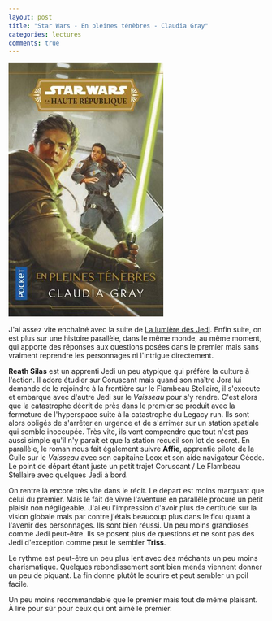 ```yaml
---
layout: post
title: "Star Wars - En pleines ténèbres - Claudia Gray"
categories: lectures
comments: true
---
```


![folio](https://github.com/homeostasie/bouquins/raw/master/_pics/lv/star-wars/hr2-1.jpg)

J'ai assez vite enchaîné avec la suite de [La lumière des Jedi](https://homeostasie.github.io/bouquins/SW_Lumiere-des-Jedi/). Enfin suite, on est plus sur une histoire parallèle, dans le même monde, au même moment, qui apporte des réponses aux questions posées dans le premier mais sans vraiment reprendre les personnages ni l'intrigue directement.

**Reath Silas** est un apprenti Jedi un peu atypique qui préfère la culture à l'action. Il adore étudier sur Coruscant mais quand son maître Jora lui demande de le rejoindre à la frontière sur le Flambeau Stellaire, il s'execute et embarque avec d'autre Jedi sur le *Vaisseau* pour s'y rendre. C'est alors que la catastrophe décrit de près dans le premier se produit avec la fermeture de l'hyperspace suite à la catastrophe du Legacy run. Ils sont alors obligés de s'arrêter en urgence et de s'arrimer sur un station spatiale qui semble inoccupée. Très vite, ils vont comprendre que tout n'est pas aussi simple qu'il n'y parait et que la station recueil son lot de secret. En parallèle, le roman nous fait également suivre **Affie**, apprentie pilote de la Guile sur le *Vaisseau* avec son capitaine Leox et son aide navigateur Géode. Le point de départ étant juste un petit trajet Coruscant / Le Flambeau Stellaire avec quelques Jedi à bord. 

On rentre là encore très vite dans le récit. Le départ est moins marquant que celui du premier. Mais le fait de vivre l'aventure en parallèle procure un petit plaisir non négligeable. J'ai eu l'impression d'avoir plus de certitude sur la vision globale mais par contre j'étais beaucoup plus dans le flou quant à l'avenir des personnages. Ils sont bien réussi. Un peu moins grandioses comme Jedi peut-être. Ils se posent plus de questions et ne sont pas des Jedi d'exception comme peut le sembler **Triss**. 

Le rythme est peut-être un peu plus lent avec des méchants un peu moins charismatique. Quelques rebondissement sont bien menés viennent donner un peu de piquant. La fin donne plutôt le sourire et peut sembler un poil facile.

Un peu moins recommandable que le premier mais tout de même plaisant. À lire pour sûr pour ceux qui ont aimé le premier. 